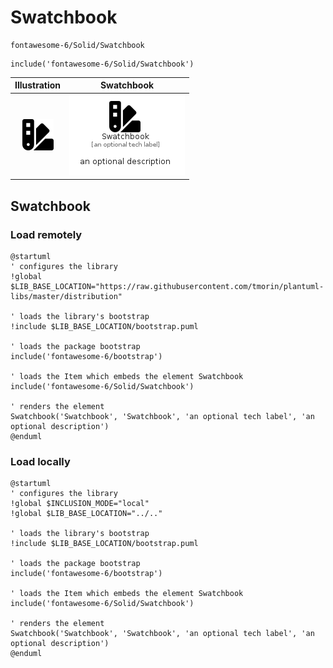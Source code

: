 # Swatchbook


```text
fontawesome-6/Solid/Swatchbook
```

```text
include('fontawesome-6/Solid/Swatchbook')
```



| Illustration | Swatchbook |
| :---: | :---: |
| ![illustration for Illustration](../../fontawesome-6/Solid/Swatchbook.png) | ![illustration for Swatchbook](../../fontawesome-6/Solid/Swatchbook.Local.png) |




## Swatchbook

### Load remotely
```plantuml
@startuml
' configures the library
!global $LIB_BASE_LOCATION="https://raw.githubusercontent.com/tmorin/plantuml-libs/master/distribution"

' loads the library's bootstrap
!include $LIB_BASE_LOCATION/bootstrap.puml

' loads the package bootstrap
include('fontawesome-6/bootstrap')

' loads the Item which embeds the element Swatchbook
include('fontawesome-6/Solid/Swatchbook')

' renders the element
Swatchbook('Swatchbook', 'Swatchbook', 'an optional tech label', 'an optional description')
@enduml
```

### Load locally
```plantuml
@startuml
' configures the library
!global $INCLUSION_MODE="local"
!global $LIB_BASE_LOCATION="../.."

' loads the library's bootstrap
!include $LIB_BASE_LOCATION/bootstrap.puml

' loads the package bootstrap
include('fontawesome-6/bootstrap')

' loads the Item which embeds the element Swatchbook
include('fontawesome-6/Solid/Swatchbook')

' renders the element
Swatchbook('Swatchbook', 'Swatchbook', 'an optional tech label', 'an optional description')
@enduml
```

